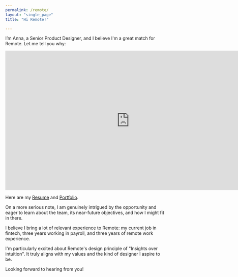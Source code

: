 ```yaml
---
permalink: /remote/
layout: "single_page"
title: "Hi Remote!"

---
```

<p class="singlePage_bottom">I’m Anna, a Senior Product Designer, and I believe I'm a great match for Remote. Let me tell you why:</p>

<div class="video-container"><iframe width="780" height="438.75" src="https://www.youtube.com/embed/Aik_6jVxsUY?si=Ip1yDUTZ7JLo4GGp" title="YouTube video player" frameborder="0" allow="accelerometer; autoplay; clipboard-write; encrypted-media; gyroscope; picture-in-picture; web-share" referrerpolicy="strict-origin-when-cross-origin" allowfullscreen></iframe> </div>

<p class="singlePage">Here are my <a href="../assets/uploads/Resume/Resume_Anna_Kozhevnikova_Remote.pdf" target="_blank">Resume</a> and <a href="../../index.html" target="_blank">Portfolio</a>.</p>
<p class="cover_letter">On a more serious note, I am genuinely intrigued by the opportunity and eager to learn about the team, its near-future objectives, and how I might fit in there.</p>
<p>I believe I bring a lot of relevant experience to Remote: my current job in fintech, three years working in payroll, and three years of remote work experience.</p>

<p>I'm particularly excited about Remote's design principle of "Insights over intuition". It truly aligns with my values and the kind of designer I aspire to be.</p>

<div class="callout heart">Looking forward to hearing from you!</div>